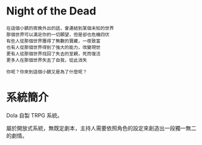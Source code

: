# Night of the Dead

```
在這個小鎮的夜晚外出的話，會連結到某個未知的世界
那個世界可以滿足你的一切願望，但是卻也危機四伏
有些人從那個世界獲得了無數的寶藏，一夜致富
也有人從那個世界得到了強大的能力，改變現世
更有人從那個世界找回了失去的至親，死而復活
更多人在那個世界失去了自我，從此消失

你呢？你來到這個小鎮又是為了什麼呢？
```

# 系統簡介

Dola 自製 TRPG 系統。

屬於開放式系統，無既定劇本，主持人需要依照角色的設定來創造出一段獨一無二的劇情。
